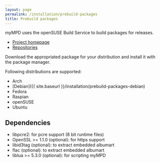 ```yaml
---
layout: page
permalink: /installation/prebuild-packages
title: Prebuild packages
---
```


myMPD uses the openSUSE Build Service to build packages for releases.

- [Project homepage](https://build.opensuse.org/package/show/home:jcorporation/myMPD)
- [Repositories](https://download.opensuse.org/repositories/home:/jcorporation/)

Download the appropriated package for your distribution and install it with the package manager.

Following distributions are supported:

- Arch
- [Debian]({{ site.baseurl }}/installation/prebuild-packages-debian)
- Fedora
- Raspian
- openSUSE
- Ubuntu

## Dependencies

- libpcre2: for pcre support (8 bit runtime files)
- OpenSSL >= 1.1.0 (optional): for https support
- libid3tag (optional): to extract embedded albumart
- flac (optional): to extract embedded albumart
- liblua >= 5.3.0 (optional): for scripting myMPD
